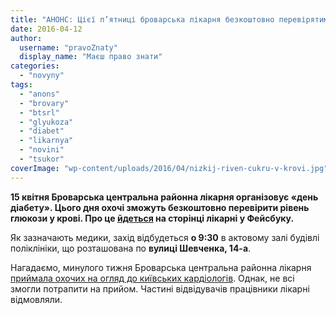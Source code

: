 ```yaml
---
title: "АНОНС: Цієї п’ятниці броварська лікарня безкоштовно перевірятиме рівень цукру в крові"
date: 2016-04-12
author: 
  username: "pravoZnaty"
  display_name: "Маєш право знати"
categories: 
  - "novyny"
tags: 
  - "anons"
  - "brovary"
  - "btsrl"
  - "glyukoza"
  - "diabet"
  - "likarnya"
  - "novini"
  - "tsukor"
coverImage: "wp-content/uploads/2016/04/nizkij-riven-cukru-v-krovi.jpg"
---
```


**15 квітня Броварська центральна районна лікарня організовує «день діабету». Цього дня охочі зможуть безкоштовно перевірити рівень глюкози у крові. Про це [йдеться](https://www.facebook.com/BROVARYCRL/posts/945370155577488) на сторінці лікарні у Фейсбуку.**

Як зазначають медики, захід відбудеться **о 9:30** в актовому залі будівлі поліклініки, що розташована по **вулиці Шевченка, 14-а**.

Нагадаємо, минулого тижня Броварська центральна районна лікарня [приймала охочих на огляд до київських кардіологів](https://mpz.brovary.org/brovarskyh-serdechnykiv-prodovzhat-oglyadaty-kardiology-instytutu-sertsya/). Однак, не всі змогли потрапити на прийом. Частині відвідувачів працівники лікарні відмовляли.
